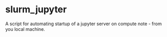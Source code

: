 # slurm_jupyter
A script for automating startup of a jupyter server on compute note - from you local machine.
